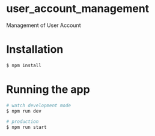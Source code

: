 # user_account_management
Management of User Account 

# Installation 

```bash
$ npm install
```

# Running the app

```bash
# watch development mode
$ npm run dev

# production 
$ npm run start
```



